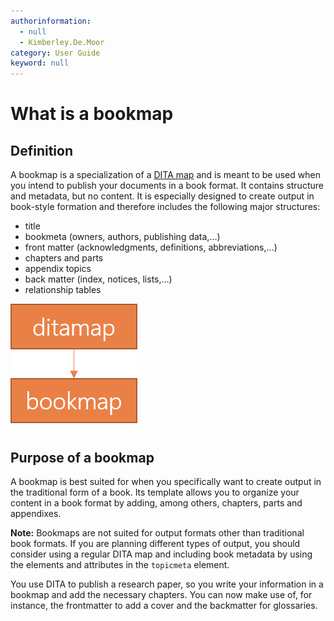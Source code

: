 ```yaml
---
authorinformation:
  - null
  - Kimberley.De.Moor
category: User Guide
keyword: null
---
```


# What is a bookmap

## Definition

A bookmap is a specialization of a [DITA map](co_what_is_a_dita_map/) and is meant to be used when you intend to publish your documents in a book format. It contains structure and metadata, but no content. It is especially designed to create output in book-style formation and therefore includes the following major structures:

* title
* bookmeta \(owners, authors, publishing data,…\)
* front matter \(acknowledgments, definitions, abbreviations,…\)
* chapters and parts
* appendix topics
* back matter \(index, notices, lists,…\)
* relationship tables

![](../../.gitbook/assets/ditamap.png)

## Purpose of a bookmap

A bookmap is best suited for when you specifically want to create output in the traditional form of a book. Its template allows you to organize your content in a book format by adding, among others, chapters, parts and appendixes.

**Note:** Bookmaps are not suited for output formats other than traditional book formats. If you are planning different types of output, you should consider using a regular DITA map and including book metadata by using the elements and attributes in the `topicmeta` element.

You use DITA to publish a research paper, so you write your information in a bookmap and add the necessary chapters. You can now make use of, for instance, the frontmatter to add a cover and the backmatter for glossaries.

